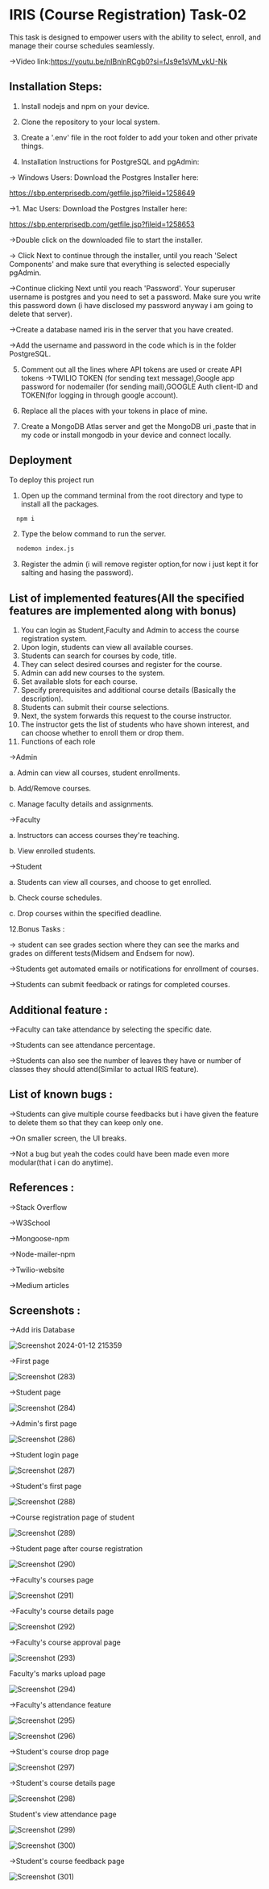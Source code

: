 # IRIS (Course Registration) Task-02

This task is designed to empower users with the ability to select, enroll, and manage their course schedules seamlessly.

->Video link:https://youtu.be/nIBnlnRCgb0?si=fJs9e1sVM_vkU-Nk


## Installation Steps:

1. Install nodejs and npm on your device.

2. Clone the repository to your local system.

3. Create a '.env' file in the root folder to add your token and other private things.

4. Installation Instructions for PostgreSQL and pgAdmin:

-> Windows Users: Download the Postgres Installer here:

https://sbp.enterprisedb.com/getfile.jsp?fileid=1258649

->1. Mac Users: Download the Postgres Installer here:

https://sbp.enterprisedb.com/getfile.jsp?fileid=1258653

->Double click on the downloaded file to start the installer.

-> Click Next to continue through the installer, until you reach   'Select Components' and make sure that everything is selected especially pgAdmin.

->Continue clicking Next until you reach 'Password'. Your superuser username is postgres and you need to set a password. Make sure you write this password down (i have disclosed my password anyway i am going to delete that server).

->Create a database named  iris in the server that you have created.

->Add the username and password in the code which is in the folder PostgreSQL.

5. Comment out all the lines where API tokens are used or create API tokens ->TWILIO TOKEN (for sending text message),Google app password for nodemailer (for sending mail),GOOGLE Auth client-ID and TOKEN(for logging in through google account).

6. Replace all the places with your tokens in place of mine.

7. Create a MongoDB Atlas server and get the MongoDB uri ,paste that in my code or install mongodb in your device and connect locally.





    
## Deployment

To deploy this project run

1. Open up the command terminal from the root directory and type to install all the packages.




```bash
  npm i 
```
2. Type the below command to run the server.


```bash
  nodemon index.js
```

3. Register the admin (i will remove register option,for now i just kept it for salting and hasing the password).


## List of implemented features(All the specified features are implemented along with bonus)

1. You can login as Student,Faculty and Admin to access the course registration system.
2. Upon login, students can view all available courses.
3. Students can search for courses by code, title.
4. They can select desired courses and register for the course.
5. Admin can add new courses to the system.
6. Set available slots for each course.
7. Specify prerequisites and additional course details (Basically the description).
8. Students can submit their course selections.
9. Next, the system forwards this request to the course instructor.
10. The instructor gets the list of students who have shown interest, and can choose whether to enroll them or drop them.
11. Functions of each role 

->Admin

a. Admin can view all courses, student enrollments.

b.  Add/Remove courses.

c.  Manage faculty details and assignments.

->Faculty

a. Instructors can access courses they're teaching.

b. View enrolled students.

->Student

a. Students can view all courses, and choose to get enrolled.

b. Check course schedules.

c. Drop courses within the specified deadline.

12.Bonus Tasks :

-> student can see grades section where they can see the marks and grades on different tests(Midsem and Endsem for now).

->Students get automated emails or notifications for enrollment of courses.

->Students can submit feedback or ratings for completed courses.

## Additional feature :

->Faculty can take attendance by selecting the specific date.

->Students can see attendance percentage.

->Students can also see the number of leaves they have or number of classes they should attend(Similar to actual IRIS feature).

## List of known bugs :

->Students can give multiple course feedbacks but i have given the feature to delete them so that they can keep only one.

->On smaller screen, the UI breaks.

->Not a bug but yeah the codes could have been made even more modular(that i can do anytime).

## References :

->Stack Overflow

->W3School

->Mongoose-npm

->Node-mailer-npm

->Twilio-website

->Medium articles

## Screenshots :

->Add iris Database

![Screenshot 2024-01-12 215359](https://github.com/PranavSimhaN/IRIS_Rec23_221EC238_Express-Node-js/assets/141490957/ab990b04-a3af-4838-b43d-0df59a07b376)

->First page

![Screenshot (283)](https://github.com/PranavSimhaN/IRIS_Rec23_221EC238_Express-Node-js/assets/141490957/48ad381b-84f5-4c04-912d-e10102c9b7cf)

->Student page

![Screenshot (284)](https://github.com/PranavSimhaN/IRIS_Rec23_221EC238_Express-Node-js/assets/141490957/f7f9d053-a2be-4a8e-82c2-242c5274073f)

->Admin's first page

![Screenshot (286)](https://github.com/PranavSimhaN/IRIS_Rec23_221EC238_Express-Node-js/assets/141490957/faee3fde-41d9-46e0-b17f-067411ce253d)

->Student login page

![Screenshot (287)](https://github.com/PranavSimhaN/IRIS_Rec23_221EC238_Express-Node-js/assets/141490957/1bb68aa7-f139-419e-b7f0-50e29142cfc5)

->Student's first page

![Screenshot (288)](https://github.com/PranavSimhaN/IRIS_Rec23_221EC238_Express-Node-js/assets/141490957/2f6c5155-d931-44a0-9a3a-4041dca47549)

->Course registration page of student

![Screenshot (289)](https://github.com/PranavSimhaN/IRIS_Rec23_221EC238_Express-Node-js/assets/141490957/0d95259f-d5d1-49a8-96fb-fb9056d8b1d8)

->Student page after course registration

![Screenshot (290)](https://github.com/PranavSimhaN/IRIS_Rec23_221EC238_Express-Node-js/assets/141490957/69586c1f-5ec2-4660-a662-2f90109b50bf)

->Faculty's courses page

![Screenshot (291)](https://github.com/PranavSimhaN/IRIS_Rec23_221EC238_Express-Node-js/assets/141490957/a3ec1ec3-df2e-4dde-a505-55f236f6a6dd)

->Faculty's course details page

![Screenshot (292)](https://github.com/PranavSimhaN/IRIS_Rec23_221EC238_Express-Node-js/assets/141490957/941fb820-b8ed-4724-bc27-a1c1e01c4690)

->Faculty's course approval page

![Screenshot (293)](https://github.com/PranavSimhaN/IRIS_Rec23_221EC238_Express-Node-js/assets/141490957/f77ec11f-e497-4a01-b793-14e05f9090ea)

Faculty's marks upload page

![Screenshot (294)](https://github.com/PranavSimhaN/IRIS_Rec23_221EC238_Express-Node-js/assets/141490957/85a13e70-1b77-4e1f-856b-27620ce52e67)

->Faculty's attendance feature

![Screenshot (295)](https://github.com/PranavSimhaN/IRIS_Rec23_221EC238_Express-Node-js/assets/141490957/6a9d283c-6229-49ba-ad7a-8d1a93560977)


![Screenshot (296)](https://github.com/PranavSimhaN/IRIS_Rec23_221EC238_Express-Node-js/assets/141490957/d7da9386-123f-4575-bd40-49efeab715ca)

->Student's course drop page

![Screenshot (297)](https://github.com/PranavSimhaN/IRIS_Rec23_221EC238_Express-Node-js/assets/141490957/c962e8d6-1fb5-4c04-b287-2da625b20c76)

->Student's course details page

![Screenshot (298)](https://github.com/PranavSimhaN/IRIS_Rec23_221EC238_Express-Node-js/assets/141490957/c9d507c2-ec17-455d-a56e-e90fe12a42e7)

Student's view attendance page

![Screenshot (299)](https://github.com/PranavSimhaN/IRIS_Rec23_221EC238_Express-Node-js/assets/141490957/81f82c49-9fbc-4ccc-a588-80abf77e6f93)


![Screenshot (300)](https://github.com/PranavSimhaN/IRIS_Rec23_221EC238_Express-Node-js/assets/141490957/0ffaa65b-a875-4042-9667-a5d812d0a937)

->Student's course feedback page

![Screenshot (301)](https://github.com/PranavSimhaN/IRIS_Rec23_221EC238_Express-Node-js/assets/141490957/ed7aca88-75a4-4f45-9c4d-aaaba133d50d)


